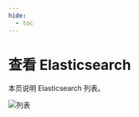 ```yaml
---
hide:
  - toc
---
```


# 查看 Elasticsearch

本页说明 Elasticsearch 列表。

![列表](https://docs.daocloud.io/daocloud-docs-images/docs/middleware/elasticsearch/images/list.png)
